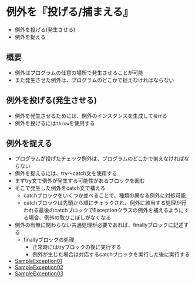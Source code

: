 # 例外を『投げる/捕まえる』

* 例外を投げる(発生させる)
* 例外を捉える

## 概要

* 例外はプログラムの任意の場所で発生させることが可能
* また発生させた例外は、プログラムのどこかで捉えなければならない

## 例外を投げる(発生させる)

* 例外を発生させるためには、例外のインスタンスを生成して`投げ`る
* 例外を投げるには`throw`を使用する

## 例外を捉える

* プログラムが投げたチェック例外は、プログラムのどこかで揃えなければならない
* 例外を捉えるには、try〜catch文を使用する
* まずtry文で例外が発生する可能性があるブロックを囲む
* そこで発生した例外をcatch文で補える
    * catchブロックをいくつか並べることで、種類の異なる例外に対処可能
    * catchブロックは先頭から順にチェックされ、例外に該当する処理が行われる最後のcatchブロックでExceptionクラスの例外を補えるようにする場合、例外の取りこぼしがなくなる
* 例外の有無に関わらない共通処理が必要であれば、finallyブロックに記述する
    * finallyブロックの処理
        * 正常時にはtryブロックの後に実行する
        * 例外が生じた場合は対応するcatchブロックを実行した後に実行する
* [SampleException01](SampleException01.txt)
* [SampleException02](SampleException02.txt)
* [SampleException03](SampleException03.txt)